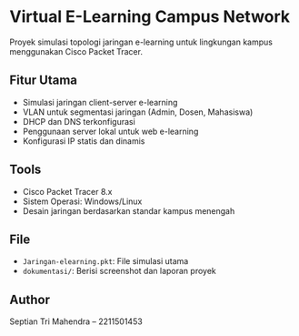 # Virtual E-Learning Campus Network

Proyek simulasi topologi jaringan e-learning untuk lingkungan kampus menggunakan Cisco Packet Tracer.

## Fitur Utama
- Simulasi jaringan client-server e-learning
- VLAN untuk segmentasi jaringan (Admin, Dosen, Mahasiswa)
- DHCP dan DNS terkonfigurasi
- Penggunaan server lokal untuk web e-learning
- Konfigurasi IP statis dan dinamis

## Tools
- Cisco Packet Tracer 8.x
- Sistem Operasi: Windows/Linux
- Desain jaringan berdasarkan standar kampus menengah

## File
- `Jaringan-elearning.pkt`: File simulasi utama
- `dokumentasi/`: Berisi screenshot dan laporan proyek

## Author
Septian Tri Mahendra – 2211501453
